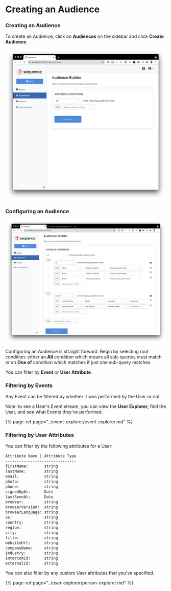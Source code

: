 # Creating an Audience

### Creating an Audience

To create an Audience, click on **Audiences** on the sidebar and click **Create Audience**. 

![Audience Builder View](../.gitbook/assets/image%20%2811%29.png)

### Configuring an Audience

![](../.gitbook/assets/image%20%288%29.png)

Configuring an Audience is straight forward. Begin by selecting root condition: either an **All** condition which means all sub-queries must match or an **One of** condition which matches if just one sub-query matches.

You can filter by **Event** or **User Attribute**. 

### Filtering by Events

Any Event can be filtered by whether it was performed by the User or not. 

Note: to see a User's Event stream, you can view the **User Explorer,** find the User, and see what Events they've performed.

{% page-ref page="../event-explorer/event-explorer.md" %}

### Filtering by User Attributes

You can filter by the following attributes for a User:

```text
Attribute Name | Attribute Type
-------------------------------
firstName:       string
lastName:        string
email:           string
photo:           string
phone:           string
signedUpAt:      Date
lastSeenAt:      Date
browser:         string
browserVersion:  string
browserLanguage: string
os:              string
country:         string
region:          string
city:            string
title:           string
websiteUrl:      string
companyName:     string
industry:        string
intercomId:      string
externalId:      string
```

You can also filter by any custom User attributes that you've specified.

{% page-ref page="../user-explorer/person-explorer.md" %}


